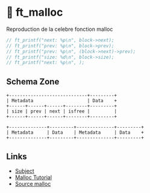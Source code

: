 # 💾 ft_malloc

Reproduction de la celebre fonction malloc

```c
// ft_printf("next: %p\n", block->next);
// ft_printf("prev: %p\n", block->prev);
// ft_printf("prev: %p\n", (block->next)->prev);
// ft_printf("size: %d\n", block->size);
// ft_printf("next: %p\n", );
```

## Schema Zone
```
+-----------------------------+---------+
| Metadata                    | Data    +
+------+------+------+--------+---------+
| size | prev | next | isfree |         |
+------+------+------+--------+---------+
```
```
+--------------+---------+--------------+---------+
| Metadata     | Data    | Metadata     | Data    +
+--------------+---------+--------------+---------+
```

## Links
- [Subject](https://cdn.intra.42.fr/pdf/pdf/48936/fr.subject.pdf)
- [Malloc Tutorial](https://wiki-prog.infoprepa.epita.fr/images/0/04/Malloc_tutorial.pdf)
- [Source malloc](https://code.woboq.org/userspace/glibc/malloc/malloc.c.html)